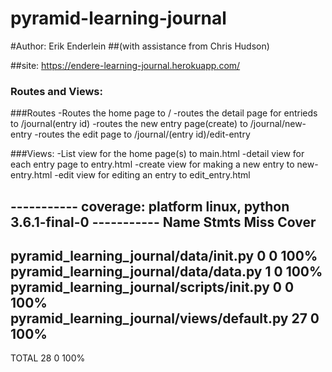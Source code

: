 # pyramid-learning-journal

#Author: Erik Enderlein
##(with assistance from Chris Hudson)

##site: https://endere-learning-journal.herokuapp.com/

### Routes and Views: 


###Routes
    -Routes the home page to /
    -routes the detail page for entrieds to /journal(entry id)
    -routes the new entry page(create) to /journal/new-entry
    -routes the edit page to /journal/(entry id)/edit-entry

###Views:
    -List view for the home page(s) to main.html
    -detail view for each entry page to entry.html
    -create view for making a new entry to new-entry.html
    -edit view for editing an entry to edit_entry.html
    
    
  
----------- coverage: platform linux, python 3.6.1-final-0 -----------
Name                                           Stmts   Miss  Cover
------------------------------------------------------------------
pyramid_learning_journal/data/__init__.py          0      0   100%
pyramid_learning_journal/data/data.py              1      0   100%
pyramid_learning_journal/scripts/__init__.py       0      0   100%
pyramid_learning_journal/views/default.py         27      0   100%
------------------------------------------------------------------
TOTAL                                             28      0   100%
